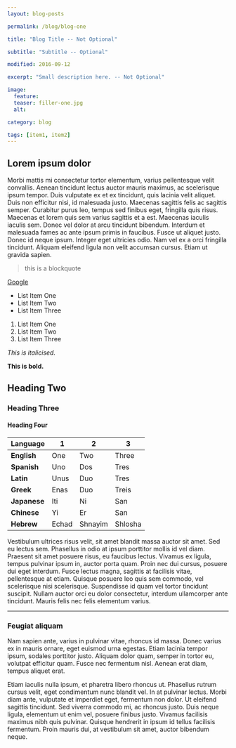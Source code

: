 ```yaml
---
layout: blog-posts

permalink: /blog/blog-one

title: "Blog Title -- Not Optional"

subtitle: "Subtitle -- Optional"

modified: 2016-09-12

excerpt: "Small description here. -- Not Optional"

image:
  feature: 
  teaser: filler-one.jpg
  alt: 

category: blog

tags: [item1, item2]
---
```


## Lorem ipsum dolor

Morbi mattis mi consectetur tortor elementum, varius pellentesque velit convallis. Aenean tincidunt lectus auctor mauris maximus, ac scelerisque ipsum tempor. Duis vulputate ex et ex tincidunt, quis lacinia velit aliquet. Duis non efficitur nisi, id malesuada justo. Maecenas sagittis felis ac sagittis semper. Curabitur purus leo, tempus sed finibus eget, fringilla quis risus. Maecenas et lorem quis sem varius sagittis et a est. Maecenas iaculis iaculis sem. Donec vel dolor at arcu tincidunt bibendum. Interdum et malesuada fames ac ante ipsum primis in faucibus. Fusce ut aliquet justo. Donec id neque ipsum. Integer eget ultricies odio. Nam vel ex a orci fringilla tincidunt. Aliquam eleifend ligula non velit accumsan cursus. Etiam ut gravida sapien.

>this is a blockquote

[Google](https://www.google.com/)

* List Item One
* List Item Two
* List Item Three

1. List Item One
2. List Item Two
3. List Item Three

*This is italicised.*

**This is bold.**

## Heading Two

### Heading Three

#### Heading Four

| Language     | 1     | 2       | 3       |
| ---          | ---   | ---     | ---     |
| **English**  | One   | Two     | Three   |
| **Spanish**  | Uno   | Dos     | Tres    |
| **Latin**    | Unus  | Duo     | Tres    |
| **Greek**    | Enas  | Duo     | Treis   |
| **Japanese** | Iti   | Ni      | San     |
| **Chinese**  | Yi    | Er      | San     |
| **Hebrew**   | Echad | Shnayim | Shlosha |

Vestibulum ultrices risus velit, sit amet blandit massa auctor sit amet. Sed eu lectus sem. Phasellus in odio at ipsum porttitor mollis id vel diam. Praesent sit amet posuere risus, eu faucibus lectus. Vivamus ex ligula, tempus pulvinar ipsum in, auctor porta quam. Proin nec dui cursus, posuere dui eget interdum. Fusce lectus magna, sagittis at facilisis vitae, pellentesque at etiam. Quisque posuere leo quis sem commodo, vel scelerisque nisi scelerisque. Suspendisse id quam vel tortor tincidunt suscipit. Nullam auctor orci eu dolor consectetur, interdum ullamcorper ante tincidunt. Mauris felis nec felis elementum varius.

___

### Feugiat aliquam 

Nam sapien ante, varius in pulvinar vitae, rhoncus id massa. Donec varius ex in mauris ornare, eget euismod urna egestas. Etiam lacinia tempor ipsum, sodales porttitor justo. Aliquam dolor quam, semper in tortor eu, volutpat efficitur quam. Fusce nec fermentum nisl. Aenean erat diam, tempus aliquet erat.

Etiam iaculis nulla ipsum, et pharetra libero rhoncus ut. Phasellus rutrum cursus velit, eget condimentum nunc blandit vel. In at pulvinar lectus. Morbi diam ante, vulputate et imperdiet eget, fermentum non dolor. Ut eleifend sagittis tincidunt. Sed viverra commodo mi, ac rhoncus justo. Duis neque ligula, elementum ut enim vel, posuere finibus justo. Vivamus facilisis maximus nibh quis pulvinar. Quisque hendrerit in ipsum id tellus facilisis fermentum. Proin mauris dui, at vestibulum sit amet, auctor bibendum neque.